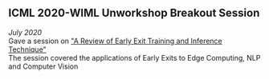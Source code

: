 ## ICML 2020-WIML Unworkshop Breakout Session
*July 2020* <br />
Gave a session on <a href="https://arxiv.org/pdf/2004.12814.pdf">"A Review of Early Exit Training and Inference Technique"</a><br />
The session covered the applications of Early Exits to Edge Computing, NLP and Computer Vision

